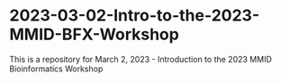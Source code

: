 # 2023-03-02-Intro-to-the-2023-MMID-BFX-Workshop
This is a repository for March 2, 2023 - Introduction to the 2023 MMID Bioinformatics Workshop
